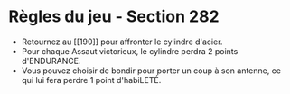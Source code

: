 # Règles du jeu - Section 282

- Retournez au [[190]] pour affronter le cylindre d'acier.
- Pour chaque Assaut victorieux, le cylindre perdra 2 points d'ENDURANCE.
- Vous pouvez choisir de bondir pour porter un coup à son antenne, ce qui lui fera perdre 1 point d'habiLETÉ.